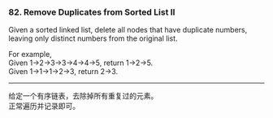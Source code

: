 ### 82. Remove Duplicates from Sorted List II

Given a sorted linked list, delete all nodes that have duplicate numbers, leaving only distinct numbers from the original list.

For example,    
Given 1->2->3->3->4->4->5, return 1->2->5.    
Given 1->1->1->2->3, return 2->3.    

* * *

给定一个有序链表，去除掉所有重复过的元素。  
正常遍历并记录即可。   

